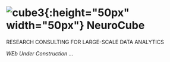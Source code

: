 # ![cube3](https://user-images.githubusercontent.com/128821843/228799436-41333e20-a712-4782-a7a5-508386cdabcc.jpg){:height="50px" width="50px"} NeuroCube


RESEARCH CONSULTING FOR LARGE-SCALE DATA ANALYTICS

<i>WEb Under Construction ...</i>
